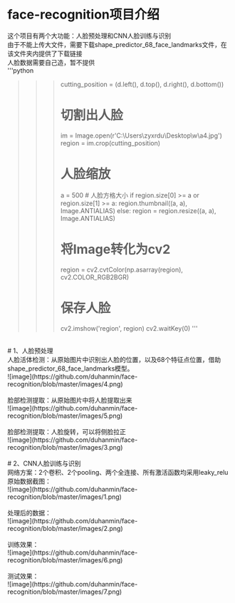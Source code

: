 # face-recognition项目介绍

这个项目有两个大功能：人脸预处理和CNN人脸训练与识别<br />
由于不能上传大文件，需要下载shape_predictor_68_face_landmarks文件，在该文件夹内提供了下载链接<br />
人脸数据需要自己造，暂不提供<br />
'''python
>>> cutting_position = (d.left(), d.top(), d.right(), d.bottom())
>>> # 切割出人脸
>>> im = Image.open(r'C:\Users\zyxrdu\Desktop\w\a4.jpg')
>>> region = im.crop(cutting_position)
>>> # 人脸缩放
>>> a = 500  # 人脸方格大小
>>> if region.size[0] >= a or region.size[1] >= a:
>>>     region.thumbnail((a, a), Image.ANTIALIAS)
>>> else:
>>>     region = region.resize((a, a), Image.ANTIALIAS)
>>> # 将Image转化为cv2
>>> region = cv2.cvtColor(np.asarray(region), cv2.COLOR_RGB2BGR)
>>> # 保存人脸
>>> cv2.imshow('region', region)
>>> cv2.waitKey(0)
'''
<br />
# 1、人脸预处理<br />
人脸活体检测：从原始图片中识别出人脸的位置，以及68个特征点位置，借助shape_predictor_68_face_landmarks模型。<br />
![image](https://github.com/duhanmin/face-recognition/blob/master/images/4.png)<br /><br />
脸部检测提取：从原始图片中将人脸提取出来<br />
![image](https://github.com/duhanmin/face-recognition/blob/master/images/5.png)<br /><br />
脸部检测提取：人脸旋转，可以将侧脸拉正<br />
![image](https://github.com/duhanmin/face-recognition/blob/master/images/3.png)<br />
<br />
# 2、CNN人脸训练与识别<br />
网络方案：2个卷积、2个pooling、两个全连接、所有激活函数均采用leaky_relu<br />
原始数据截图：<br />
![image](https://github.com/duhanmin/face-recognition/blob/master/images/1.png)<br /><br />
处理后的数据：<br />
![image](https://github.com/duhanmin/face-recognition/blob/master/images/2.png)<br /><br />
训练效果：<br />
![image](https://github.com/duhanmin/face-recognition/blob/master/images/6.png)<br /><br />
测试效果：<br />
![image](https://github.com/duhanmin/face-recognition/blob/master/images/7.png)<br /><br />

